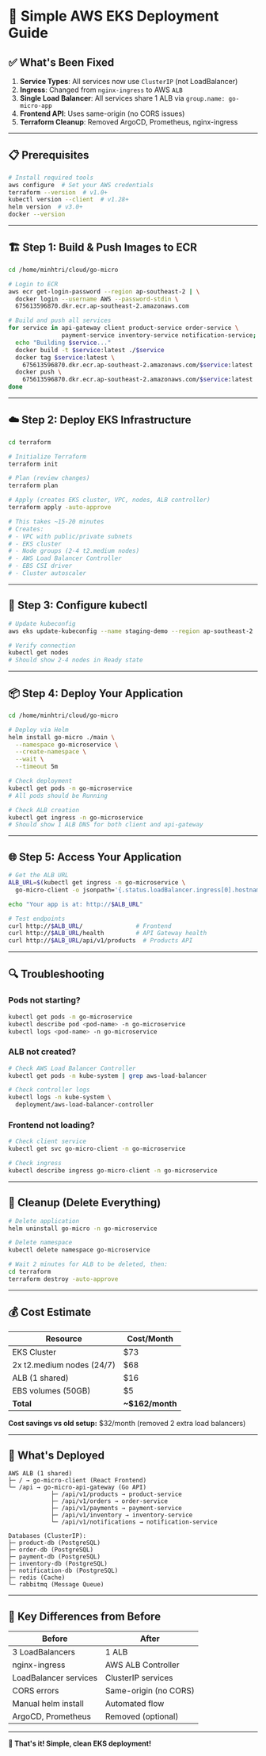 # 🚀 Simple AWS EKS Deployment Guide

## ✅ What's Been Fixed

1. **Service Types**: All services now use `ClusterIP` (not LoadBalancer)
2. **Ingress**: Changed from `nginx-ingress` to AWS `ALB` 
3. **Single Load Balancer**: All services share 1 ALB via `group.name: go-micro-app`
4. **Frontend API**: Uses same-origin (no CORS issues)
5. **Terraform Cleanup**: Removed ArgoCD, Prometheus, nginx-ingress

---

## 📋 Prerequisites

```bash
# Install required tools
aws configure  # Set your AWS credentials
terraform --version  # v1.0+
kubectl version --client  # v1.28+
helm version  # v3.0+
docker --version
```

---

## 🏗️ Step 1: Build & Push Images to ECR

```bash
cd /home/minhtri/cloud/go-micro

# Login to ECR
aws ecr get-login-password --region ap-southeast-2 | \
  docker login --username AWS --password-stdin \
  675613596870.dkr.ecr.ap-southeast-2.amazonaws.com

# Build and push all services
for service in api-gateway client product-service order-service \
               payment-service inventory-service notification-service; do
  echo "Building $service..."
  docker build -t $service:latest ./$service
  docker tag $service:latest \
    675613596870.dkr.ecr.ap-southeast-2.amazonaws.com/$service:latest
  docker push \
    675613596870.dkr.ecr.ap-southeast-2.amazonaws.com/$service:latest
done
```

---

## ☁️ Step 2: Deploy EKS Infrastructure

```bash
cd terraform

# Initialize Terraform
terraform init

# Plan (review changes)
terraform plan

# Apply (creates EKS cluster, VPC, nodes, ALB controller)
terraform apply -auto-approve

# This takes ~15-20 minutes
# Creates:
# - VPC with public/private subnets
# - EKS cluster
# - Node groups (2-4 t2.medium nodes)
# - AWS Load Balancer Controller
# - EBS CSI driver
# - Cluster autoscaler
```

---

## 🔧 Step 3: Configure kubectl

```bash
# Update kubeconfig
aws eks update-kubeconfig --name staging-demo --region ap-southeast-2

# Verify connection
kubectl get nodes
# Should show 2-4 nodes in Ready state
```

---

## 📦 Step 4: Deploy Your Application

```bash
cd /home/minhtri/cloud/go-micro

# Deploy via Helm
helm install go-micro ./main \
  --namespace go-microservice \
  --create-namespace \
  --wait \
  --timeout 5m

# Check deployment
kubectl get pods -n go-microservice
# All pods should be Running

# Check ALB creation
kubectl get ingress -n go-microservice
# Should show 1 ALB DNS for both client and api-gateway
```

---

## 🌐 Step 5: Access Your Application

```bash
# Get the ALB URL
ALB_URL=$(kubectl get ingress -n go-microservice \
  go-micro-client -o jsonpath='{.status.loadBalancer.ingress[0].hostname}')

echo "Your app is at: http://$ALB_URL"

# Test endpoints
curl http://$ALB_URL/               # Frontend
curl http://$ALB_URL/health         # API Gateway health
curl http://$ALB_URL/api/v1/products  # Products API
```

---

## 🔍 Troubleshooting

### Pods not starting?
```bash
kubectl get pods -n go-microservice
kubectl describe pod <pod-name> -n go-microservice
kubectl logs <pod-name> -n go-microservice
```

### ALB not created?
```bash
# Check AWS Load Balancer Controller
kubectl get pods -n kube-system | grep aws-load-balancer

# Check controller logs
kubectl logs -n kube-system \
  deployment/aws-load-balancer-controller
```

### Frontend not loading?
```bash
# Check client service
kubectl get svc go-micro-client -n go-microservice

# Check ingress
kubectl describe ingress go-micro-client -n go-microservice
```

---

## 🧹 Cleanup (Delete Everything)

```bash
# Delete application
helm uninstall go-micro -n go-microservice

# Delete namespace
kubectl delete namespace go-microservice

# Wait 2 minutes for ALB to be deleted, then:
cd terraform
terraform destroy -auto-approve
```

---

## 💰 Cost Estimate

| Resource | Cost/Month |
|----------|-----------|
| EKS Cluster | $73 |
| 2x t2.medium nodes (24/7) | $68 |
| ALB (1 shared) | $16 |
| EBS volumes (50GB) | $5 |
| **Total** | **~$162/month** |

**Cost savings vs old setup:** $32/month (removed 2 extra load balancers)

---

## 📁 What's Deployed

```
AWS ALB (1 shared)
├─ / → go-micro-client (React Frontend)
└─ /api → go-micro-api-gateway (Go API)
            ├─ /api/v1/products → product-service
            ├─ /api/v1/orders → order-service
            ├─ /api/v1/payments → payment-service
            ├─ /api/v1/inventory → inventory-service
            └─ /api/v1/notifications → notification-service

Databases (ClusterIP):
├─ product-db (PostgreSQL)
├─ order-db (PostgreSQL)
├─ payment-db (PostgreSQL)
├─ inventory-db (PostgreSQL)
├─ notification-db (PostgreSQL)
├─ redis (Cache)
└─ rabbitmq (Message Queue)
```

---

## 🎯 Key Differences from Before

| Before | After |
|--------|-------|
| 3 LoadBalancers | 1 ALB |
| nginx-ingress | AWS ALB Controller |
| LoadBalancer services | ClusterIP services |
| CORS errors | Same-origin (no CORS) |
| Manual helm install | Automated flow |
| ArgoCD, Prometheus | Removed (optional) |

---

**🎉 That's it! Simple, clean EKS deployment!**






